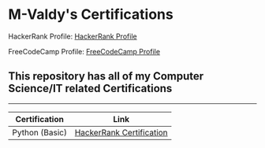 # M-Valdy's Certifications
HackerRank Profile: [HackerRank Profile](https://www.hackerrank.com/profile/mevald620) 

FreeCodeCamp Profile: [FreeCodeCamp Profile](https://www.freecodecamp.org/M-Valdy)
## This repository has all of my Computer Science/IT related Certifications
---
| Certification | Link |
| ------------- | ----- |
| Python (Basic) | [HackerRank Certification](https://www.hackerrank.com/certificates/617f681c0574) |
